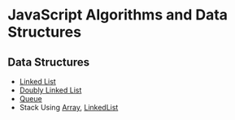 # JavaScript Algorithms and Data Structures

## Data Structures

- [Linked List](src/data-structures/LinkedList/LinkedList.ts)
- [Doubly Linked List](src/data-structures/LinkedList/DoublyLinkedList.ts)
- [Queue](src/data-structures/Queue/Queue.ts)
- Stack Using [Array](src/data-structures/Stack/StackWithArray.ts), [LinkedList](src/data-structures/Stack/Stack.ts)

